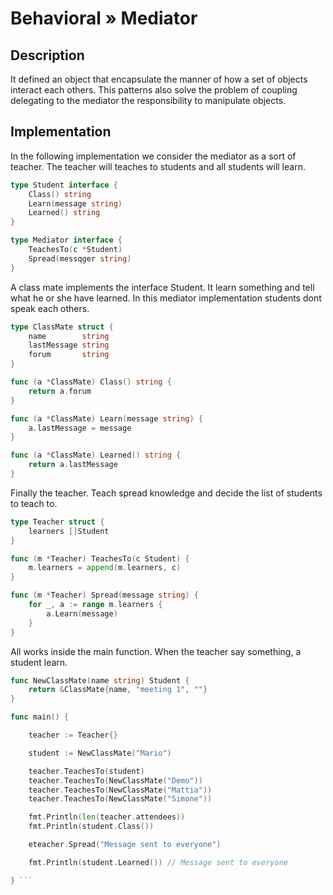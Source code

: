 # Behavioral » Mediator

## Description

It defined an object that encapsulate the manner of how a set of objects
interact each others. This patterns also solve the problem of coupling
delegating to the mediator the responsibility to manipulate objects.

## Implementation

In the following implementation we consider the mediator as a sort of teacher.
The teacher will teaches to students and all students will learn.

```go
type Student interface {
	Class() string
	Learn(message string)
	Learned() string
}

type Mediator interface {
	TeachesTo(c *Student)
	Spread(messqger string)
}
```

A class mate implements the interface Student. It learn something and tell what
  he or she have learned. In this mediator implementation students dont speak
  each others.

```go
type ClassMate struct {
	name        string
	lastMessage string
	forum       string
}

func (a *ClassMate) Class() string {
	return a.forum
}

func (a *ClassMate) Learn(message string) {
	a.lastMessage = message
}

func (a *ClassMate) Learned() string {
	return a.lastMessage
}
```

Finally the teacher. Teach spread knowledge and decide the list of students to
teach to.

```go
type Teacher struct {
	learners []Student
}

func (m *Teacher) TeachesTo(c Student) {
	m.learners = append(m.learners, c)
}

func (m *Teacher) Spread(message string) {
	for _, a := range m.learners {
		a.Learn(message)
	}
}
```

All works inside the main function. When the teacher say something, a student
learn.

```go
func NewClassMate(name string) Student {
	return &ClassMate{name, "meeting 1", ""}
}

func main() {

	teacher := Teacher{}

	student := NewClassMate("Mario")

	teacher.TeachesTo(student)
	teacher.TeachesTo(NewClassMate("Demo"))
	teacher.TeachesTo(NewClassMate("Mattia"))
	teacher.TeachesTo(NewClassMate("Simone"))

	fmt.Println(len(teacher.attendees))
	fmt.Println(student.Class())

	eteacher.Spread("Message sent to everyone")

	fmt.Println(student.Learned()) // Message sent to everyone

} ```
